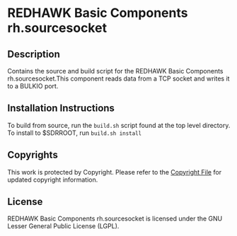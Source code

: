 # REDHAWK Basic Components rh.sourcesocket
 
## Description

Contains the source and build script for the REDHAWK Basic Components rh.sourcesocket.This component reads data from a TCP socket and writes it to a BULKIO port.
 
## Installation Instructions
To build from source, run the `build.sh` script found at the top level directory. To install to $SDRROOT, run `build.sh install`

## Copyrights

This work is protected by Copyright. Please refer to the [Copyright File](COPYRIGHT) for updated copyright information.

## License

REDHAWK Basic Components rh.sourcesocket is licensed under the GNU Lesser General Public License (LGPL).
